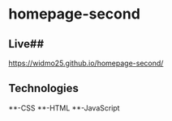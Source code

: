 ﻿# homepage-second

## Live##
https://widmo25.github.io/homepage-second/
## Technologies ##
**-CSS
**-HTML
**-JavaScript

